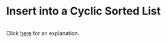 # Insert into a Cyclic Sorted List 

~~~java

~~~

Click [here](Explanation.md) for an explanation.

